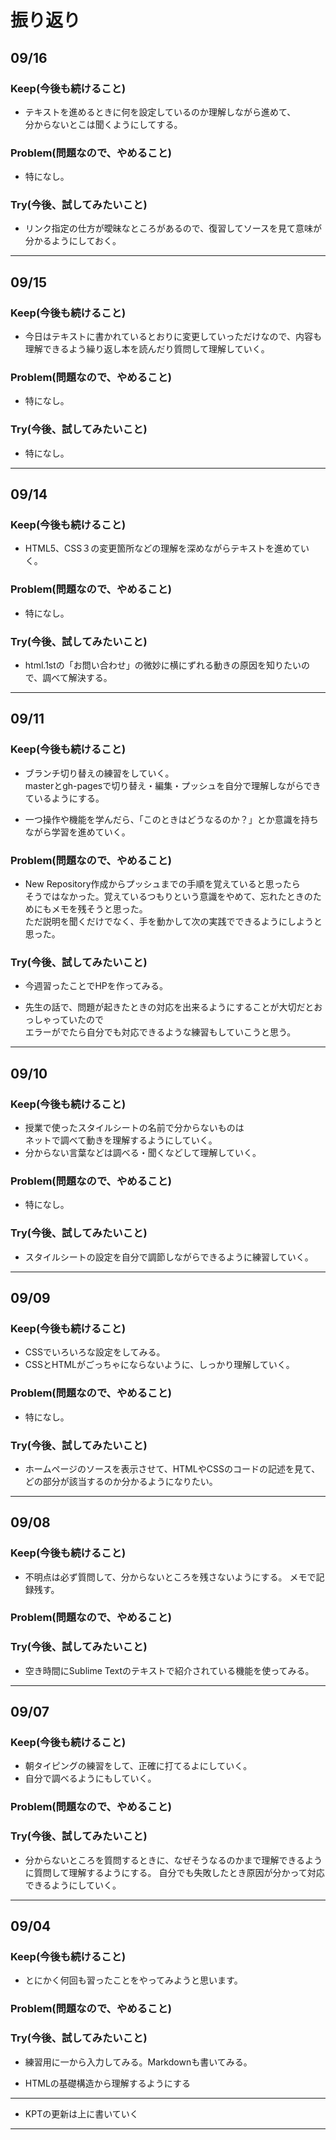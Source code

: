 # 振り返り

## 09/16

### Keep(今後も続けること)

- テキストを進めるときに何を設定しているのか理解しながら進めて、  
分からないとこは聞くようにしてする。

### Problem(問題なので、やめること)

- 特になし。

### Try(今後、試してみたいこと)

- リンク指定の仕方が曖昧なところがあるので、復習してソースを見て意味が分かるようにしておく。

---

## 09/15

### Keep(今後も続けること)

- 今日はテキストに書かれているとおりに変更していっただけなので、内容も理解できるよう繰り返し本を読んだり質問して理解していく。

### Problem(問題なので、やめること)

- 特になし。

### Try(今後、試してみたいこと)

- 特になし。

---

## 09/14

### Keep(今後も続けること)

- HTML5、CSS３の変更箇所などの理解を深めながらテキストを進めていく。

### Problem(問題なので、やめること)

- 特になし。

### Try(今後、試してみたいこと)

- html.1stの「お問い合わせ」の微妙に横にずれる動きの原因を知りたいので、調べて解決する。

---

## 09/11

### Keep(今後も続けること)

- ブランチ切り替えの練習をしていく。  
masterとgh-pagesで切り替え・編集・プッシュを自分で理解しながらできているようにする。

- 一つ操作や機能を学んだら、「このときはどうなるのか？」とか意識を持ちながら学習を進めていく。

### Problem(問題なので、やめること)

- New Repository作成からプッシュまでの手順を覚えていると思ったら  
そうではなかった。覚えているつもりという意識をやめて、忘れたときのためにもメモを残そうと思った。  
ただ説明を聞くだけでなく、手を動かして次の実践でできるようにしようと思った。


### Try(今後、試してみたいこと)

- 今週習ったことでHPを作ってみる。

- 先生の話で、問題が起きたときの対応を出来るようにすることが大切だとおっしゃっていたので  
エラーがでたら自分でも対応できるような練習もしていこうと思う。

---

## 09/10

### Keep(今後も続けること)

- 授業で使ったスタイルシートの名前で分からないものは  
ネットで調べて動きを理解するようにしていく。
- 分からない言葉などは調べる・聞くなどして理解していく。

### Problem(問題なので、やめること)

- 特になし。


### Try(今後、試してみたいこと)

- スタイルシートの設定を自分で調節しながらできるように練習していく。

---


## 09/09

### Keep(今後も続けること)

- CSSでいろいろな設定をしてみる。
- CSSとHTMLがごっちゃにならないように、しっかり理解していく。

### Problem(問題なので、やめること)

- 特になし。


### Try(今後、試してみたいこと)

- ホームページのソースを表示させて、HTMLやCSSのコードの記述を見て、  
どの部分が該当するのか分かるようになりたい。

---

## 09/08

### Keep(今後も続けること)

- 不明点は必ず質問して、分からないところを残さないようにする。  メモで記録残す。

### Problem(問題なので、やめること)


### Try(今後、試してみたいこと)

- 空き時間にSublime Textのテキストで紹介されている機能を使ってみる。

---

## 09/07

### Keep(今後も続けること)

- 朝タイピングの練習をして、正確に打てるよにしていく。  
- 自分で調べるようにもしていく。  

### Problem(問題なので、やめること)


### Try(今後、試してみたいこと)

- 分からないところを質問するときに、なぜそうなるのかまで理解できるように質問して理解するようにする。  自分でも失敗したとき原因が分かって対応できるようにしていく。

---

## 09/04

### Keep(今後も続けること)

- とにかく何回も習ったことをやってみようと思います。

### Problem(問題なので、やめること)


### Try(今後、試してみたいこと)


- 練習用に一から入力してみる。Markdownも書いてみる。

- HTMLの基礎構造から理解するようにする

***

- KPTの更新は上に書いていく

---
